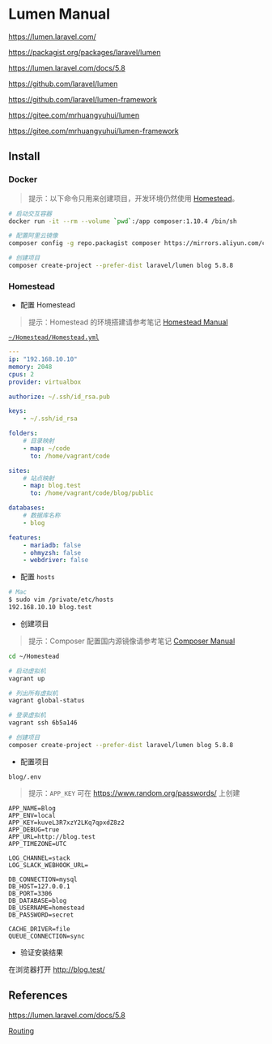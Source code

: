 # Lumen Manual

<https://lumen.laravel.com/>

<https://packagist.org/packages/laravel/lumen>

<https://lumen.laravel.com/docs/5.8>

<https://github.com/laravel/lumen>

<https://github.com/laravel/lumen-framework>

<https://gitee.com/mrhuangyuhui/lumen>

<https://gitee.com/mrhuangyuhui/lumen-framework>

## Install

### Docker

> 提示：以下命令只用来创建项目，开发环境仍然使用 [Homestead](#homestead)。

```bash
# 启动交互容器
docker run -it --rm --volume `pwd`:/app composer:1.10.4 /bin/sh

# 配置阿里云镜像
composer config -g repo.packagist composer https://mirrors.aliyun.com/composer/

# 创建项目
composer create-project --prefer-dist laravel/lumen blog 5.8.8
```

### Homestead

- 配置 Homestead

> 提示：Homestead 的环境搭建请参考笔记 [Homestead Manual](homestead-manual.md#install)

[`~/Homestead/Homestead.yml`](https://gitee.com/mrhuangyuhui/homestead/blob/v10.1.0/Homestead.yaml.example)

```yml
---
ip: "192.168.10.10"
memory: 2048
cpus: 2
provider: virtualbox

authorize: ~/.ssh/id_rsa.pub

keys:
    - ~/.ssh/id_rsa

folders:
    # 目录映射
    - map: ~/code
      to: /home/vagrant/code

sites:
    # 站点映射
    - map: blog.test
      to: /home/vagrant/code/blog/public

databases:
    # 数据库名称
    - blog

features:
    - mariadb: false
    - ohmyzsh: false
    - webdriver: false
```

- 配置 `hosts`

```bash
# Mac
$ sudo vim /private/etc/hosts
192.168.10.10 blog.test
```

- 创建项目

> 提示：Composer 配置国内源镜像请参考笔记 [Composer Manual](/manuals/php/composer-manual.md#mirrors)

```bash
cd ~/Homestead

# 启动虚拟机
vagrant up

# 列出所有虚拟机
vagrant global-status

# 登录虚拟机
vagrant ssh 6b5a146

# 创建项目
composer create-project --prefer-dist laravel/lumen blog 5.8.8
```

- 配置项目

`blog/.env`

> 提示：`APP_KEY` 可在 <https://www.random.org/passwords/> 上创建

```
APP_NAME=Blog
APP_ENV=local
APP_KEY=kuveL3R7xzY2LKq7qpxdZ8z2
APP_DEBUG=true
APP_URL=http://blog.test
APP_TIMEZONE=UTC

LOG_CHANNEL=stack
LOG_SLACK_WEBHOOK_URL=

DB_CONNECTION=mysql
DB_HOST=127.0.0.1
DB_PORT=3306
DB_DATABASE=blog
DB_USERNAME=homestead
DB_PASSWORD=secret

CACHE_DRIVER=file
QUEUE_CONNECTION=sync
```

- 验证安装结果

在浏览器打开 <http://blog.test/>

## References

<https://lumen.laravel.com/docs/5.8>

[Routing](https://lumen.laravel.com/docs/5.8/routing)
